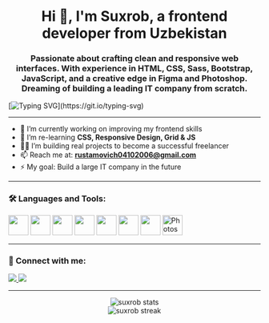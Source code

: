 <h1 align="center">Hi 👋, I'm Suxrob, a frontend developer from Uzbekistan</h1>
<h3 align="center">Passionate about crafting clean and responsive web interfaces. With experience in HTML, CSS, Sass, Bootstrap, JavaScript, and a creative edge in Figma and Photoshop. Dreaming of building a leading IT company from scratch.</h3>

[![Typing SVG](https://readme-typing-svg.herokuapp.com?font=Fira+Code&size=20&pause=1000&center=true&vCenter=true&width=435&lines=Frontend+developer+since+2021;Let's+build+something+great!)](https://git.io/typing-svg)

---

- 🔭 I’m currently working on improving my frontend skills  
- 🌱 I’m re-learning **CSS, Responsive Design, Grid & JS**  
- 👨‍💻 I’m building real projects to become a successful freelancer  
- 📫 Reach me at: **rustamovich04102006@gmail.com**  
- ⚡ My goal: Build a large IT company in the future  

---

### 🛠️ Languages and Tools:
<p align="left">
  <img src="https://cdn.jsdelivr.net/gh/devicons/devicon/icons/html5/html5-original.svg" width="40" />
  <img src="https://cdn.jsdelivr.net/gh/devicons/devicon/icons/css3/css3-original.svg" width="40" />
  <img src="https://cdn.jsdelivr.net/gh/devicons/devicon/icons/sass/sass-original.svg" width="40" />
  <img src="https://cdn.jsdelivr.net/gh/devicons/devicon/icons/bootstrap/bootstrap-original.svg" width="40" />
  <img src="https://cdn.jsdelivr.net/gh/devicons/devicon/icons/javascript/javascript-original.svg" width="40" />
  <img src="https://cdn.jsdelivr.net/gh/devicons/devicon/icons/python/python-original.svg" width="40" />
  <img src="https://cdn.jsdelivr.net/gh/devicons/devicon/icons/figma/figma-original.svg" width="40" />
  <img src="https://img.icons8.com/color/48/adobe-photoshop--v1.png" width="40" title="Photoshop" />
</p>

---

### 📱 Connect with me:
<p align="left">
  <a href="https://t.me/rustamovich_sb" target="_blank">
    <img src="https://img.shields.io/badge/Telegram-2CA5E0?style=for-the-badge&logo=telegram&logoColor=white" />
  </a>
  <a href="https://instagram.com/rustamovich__06" target="_blank">
    <img src="https://img.shields.io/badge/Instagram-E4405F?style=for-the-badge&logo=instagram&logoColor=white" />
  </a>
</p>

---

<p align="center">
  <img src="https://github-readme-stats.vercel.app/api?username=berdimurodov-suxrob&show_icons=true&locale=en" alt="suxrob stats" />
  <br />
  <img src="https://github-readme-streak-stats.herokuapp.com/?user=berdimurodov-suxrob&" alt="suxrob streak" />
</p>
